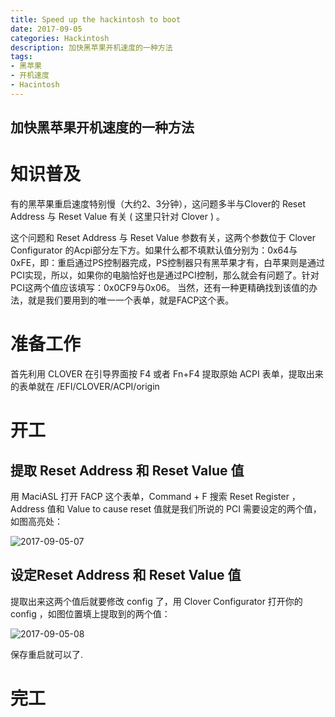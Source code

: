 ```yaml
---
title: Speed up the hackintosh to boot
date: 2017-09-05
categories: Hackintosh
description: 加快黑苹果开机速度的一种方法
tags:
- 黑苹果
- 开机速度
- Hacintosh
---
```


## 加快黑苹果开机速度的一种方法
<!--more-->

# 知识普及

有的黑苹果重启速度特别慢（大约2、3分钟），这问题多半与Clover的 Reset Address 与 Reset Value 有关 ( 这里只针对 Clover ) 。

这个问题和 Reset Address 与 Reset Value 参数有关，这两个参数位于 Clover Configurator 的Acpi部分左下方。如果什么都不填默认值分别为：0x64与0xFE，即：重启通过PS控制器完成，PS控制器只有黑苹果才有，白苹果则是通过PCI实现，所以，如果你的电脑恰好也是通过PCI控制，那么就会有问题了。针对PCI这两个值应该填写：0x0CF9与0x06。 当然，还有一种更精确找到该值的办法，就是我们要用到的唯一一个表单，就是FACP这个表。

# 准备工作

首先利用 CLOVER 在引导界面按 F4 或者 Fn+F4 提取原始 ACPI 表单，提取出来的表单就在 /EFI/CLOVER/ACPI/origin 

# 开工

## 提取 Reset Address 和 Reset Value 值

用 MaciASL 打开 FACP 这个表单，Command + F 搜索 Reset Register ， Address 值和 Value to cause reset 值就是我们所说的 PCI 需要设定的两个值，如图高亮处：

  ![2017-09-05-07](http://ovefvi4g3.bkt.clouddn.com/2017-09-05-07-1.png)

## 设定Reset Address 和 Reset Value 值

提取出来这两个值后就要修改 config 了，用 Clover Configurator 打开你的 config ，如图位置填上提取到的两个值：

  ![2017-09-05-08](http://ovefvi4g3.bkt.clouddn.com/2017-09-05-08-1.png)

保存重启就可以了.
    
# 完工





